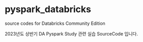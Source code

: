 # pyspark_databricks
source codes for Databricks Community Edition

2023년도 상반기 DA Pyspark Study 관련 실습 SourceCode 입니다.
